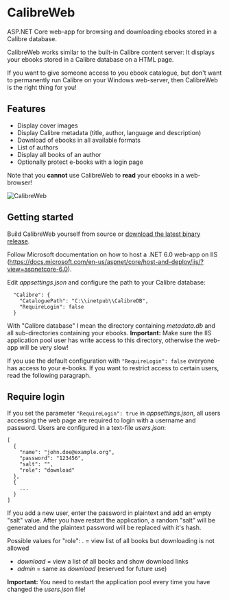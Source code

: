 # CalibreWeb
ASP.NET Core web-app for browsing and downloading ebooks stored in a Calibre database.

CalibreWeb works similar to the built-in Calibre content server: It displays your ebooks stored in a Calibre database on a HTML page.

If you want to give someone access to you ebook catalogue, but don't want to permanently run Calibre on your Windows web-server, then CalibreWeb is the right thing for you!

## Features

- Display cover images
- Display Calibre metadata (title, author, language and description)
- Download of ebooks in all available formats
- List of authors
- Display all books of an author
- Optionally protect e-books with a login page

Note that you **cannot** use CalibreWeb to **read** your ebooks in a web-browser!

![CalibreWeb](https://github.com/b43r/calibre-web/raw/master/calibre-web.png "CalibreWeb screenshot")

## Getting started

Build CalibreWeb yourself from source or [download the latest binary release](https://github.com/b43r/calibre-web/releases/download/2.0/CalibreWeb_2_0.zip).

Follow Microsoft documentation on how to host a .NET 6.0 web-app on IIS (https://docs.microsoft.com/en-us/aspnet/core/host-and-deploy/iis/?view=aspnetcore-6.0).

Edit *appsettings.json* and configure the path to your Calibre database:
```
  "Calibre": {
    "CataloguePath": "C:\\inetpub\\CalibreDB",
    "RequireLogin": false
  }
```

With "Calibre database" I mean the directory containing *metadata.db* and all sub-directories containing your ebooks.
**Important:** Make sure the IIS application pool user has write access to this directory, otherwise the web-app will be very slow!

If you use the default configuration with ```"RequireLogin": false``` everyone has access to your e-books. If you want to restrict access to certain users, read the following paragraph.

## Require login

If you set the parameter ```"RequireLogin": true``` in *appsettings.json*, all users accessing the web page are required to login with a username and password. Users are configured in a text-file *users.json*:
```
[
  {
    "name": "john.doe@example.org",
    "password": "123456",
    "salt": "",
    "role": "download"
  },
  {
    ...
  }
]
```
If you add a new user, enter the password in plaintext and add an empty "salt" value. After you have restart the application, a random "salt" will be generated and the plaintext password will be replaced with it's hash.

Possible values for "role":
. <empty> = view list of all books but downloading is not allowed
- *download* = view a list of all books and show download links
- *admin* = same as *download* (reserved for future use)
  
**Important:** You need to restart the application pool every time you have changed the *users.json* file!
